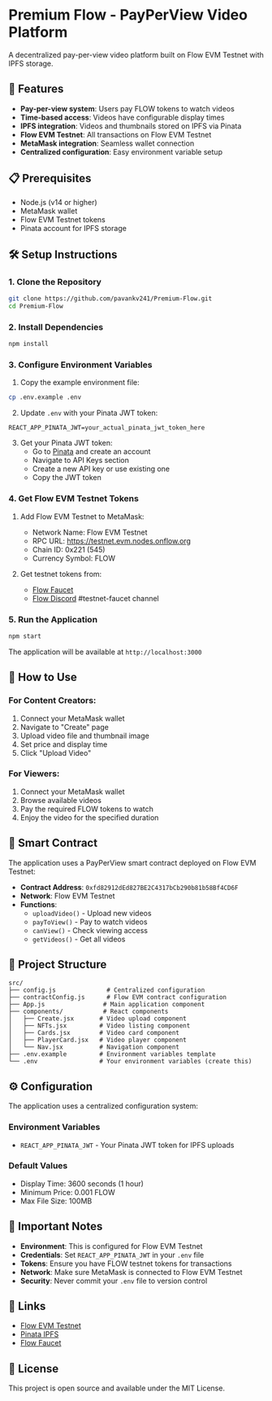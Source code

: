 # Premium Flow - PayPerView Video Platform

A decentralized pay-per-view video platform built on Flow EVM Testnet with IPFS storage.

## 🚀 Features

- **Pay-per-view system**: Users pay FLOW tokens to watch videos
- **Time-based access**: Videos have configurable display times
- **IPFS integration**: Videos and thumbnails stored on IPFS via Pinata
- **Flow EVM Testnet**: All transactions on Flow EVM Testnet
- **MetaMask integration**: Seamless wallet connection
- **Centralized configuration**: Easy environment variable setup

## 📋 Prerequisites

- Node.js (v14 or higher)
- MetaMask wallet
- Flow EVM Testnet tokens
- Pinata account for IPFS storage

## 🛠️ Setup Instructions

### 1. Clone the Repository
```bash
git clone https://github.com/pavankv241/Premium-Flow.git
cd Premium-Flow
```

### 2. Install Dependencies
```bash
npm install
```

### 3. Configure Environment Variables
1. Copy the example environment file:
```bash
cp .env.example .env
```

2. Update `.env` with your Pinata JWT token:
```env
REACT_APP_PINATA_JWT=your_actual_pinata_jwt_token_here
```

3. Get your Pinata JWT token:
   - Go to [Pinata](https://app.pinata.cloud/) and create an account
   - Navigate to API Keys section
   - Create a new API key or use existing one
   - Copy the JWT token

### 4. Get Flow EVM Testnet Tokens
1. Add Flow EVM Testnet to MetaMask:
   - Network Name: Flow EVM Testnet
   - RPC URL: https://testnet.evm.nodes.onflow.org
   - Chain ID: 0x221 (545)
   - Currency Symbol: FLOW

2. Get testnet tokens from:
   - [Flow Faucet](https://testnet-faucet-v2.onflow.org/)
   - [Flow Discord](https://discord.gg/flow) #testnet-faucet channel

### 5. Run the Application
```bash
npm start
```

The application will be available at `http://localhost:3000`

## 🎯 How to Use

### For Content Creators:
1. Connect your MetaMask wallet
2. Navigate to "Create" page
3. Upload video file and thumbnail image
4. Set price and display time
5. Click "Upload Video"

### For Viewers:
1. Connect your MetaMask wallet
2. Browse available videos
3. Pay the required FLOW tokens to watch
4. Enjoy the video for the specified duration

## 🔧 Smart Contract

The application uses a PayPerView smart contract deployed on Flow EVM Testnet:

- **Contract Address**: `0xfd82912dEd827BE2C4317bCb290b81b58Bf4CD6F`
- **Network**: Flow EVM Testnet
- **Functions**:
  - `uploadVideo()` - Upload new videos
  - `payToView()` - Pay to watch videos
  - `canView()` - Check viewing access
  - `getVideos()` - Get all videos

## 📁 Project Structure

```
src/
├── config.js              # Centralized configuration
├── contractConfig.js      # Flow EVM contract configuration
├── App.js                # Main application component
├── components/           # React components
│   ├── Create.jsx       # Video upload component
│   ├── NFTs.jsx         # Video listing component
│   ├── Cards.jsx        # Video card component
│   ├── PlayerCard.jsx   # Video player component
│   └── Nav.jsx          # Navigation component
├── .env.example         # Environment variables template
└── .env                 # Your environment variables (create this)
```

## ⚙️ Configuration

The application uses a centralized configuration system:

### Environment Variables
- `REACT_APP_PINATA_JWT` - Your Pinata JWT token for IPFS uploads

### Default Values
- Display Time: 3600 seconds (1 hour)
- Minimum Price: 0.001 FLOW
- Max File Size: 100MB

## 🚨 Important Notes

- **Environment**: This is configured for Flow EVM Testnet
- **Credentials**: Set `REACT_APP_PINATA_JWT` in your `.env` file
- **Tokens**: Ensure you have FLOW testnet tokens for transactions
- **Network**: Make sure MetaMask is connected to Flow EVM Testnet
- **Security**: Never commit your `.env` file to version control

## 🔗 Links

- [Flow EVM Testnet](https://testnet.evm.nodes.onflow.org/)
- [Pinata IPFS](https://app.pinata.cloud/)
- [Flow Faucet](https://testnet-faucet-v2.onflow.org/)

## 📝 License

This project is open source and available under the MIT License.
